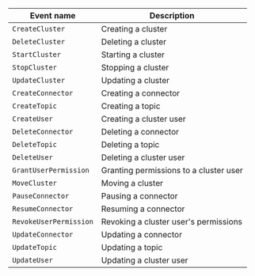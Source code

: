 | Event name | Description |
--- | ---
| `CreateCluster` | Creating a cluster |
| `DeleteCluster` | Deleting a cluster |
| `StartCluster` | Starting a cluster |
| `StopCluster` | Stopping a cluster |
| `UpdateCluster` | Updating a cluster |
| `CreateConnector` | Creating a connector |
| `CreateTopic` | Creating a topic |
| `CreateUser` | Creating a cluster user |
| `DeleteConnector` | Deleting a connector |
| `DeleteTopic` | Deleting a topic |
| `DeleteUser` | Deleting a cluster user |
| `GrantUserPermission` | Granting permissions to a cluster user |
| `MoveCluster` | Moving a cluster |
| `PauseConnector` | Pausing a connector |
| `ResumeConnector` | Resuming a connector |
| `RevokeUserPermission` | Revoking a cluster user's permissions |
| `UpdateConnector` | Updating a connector |
| `UpdateTopic` | Updating a topic |
| `UpdateUser` | Updating a cluster user |
